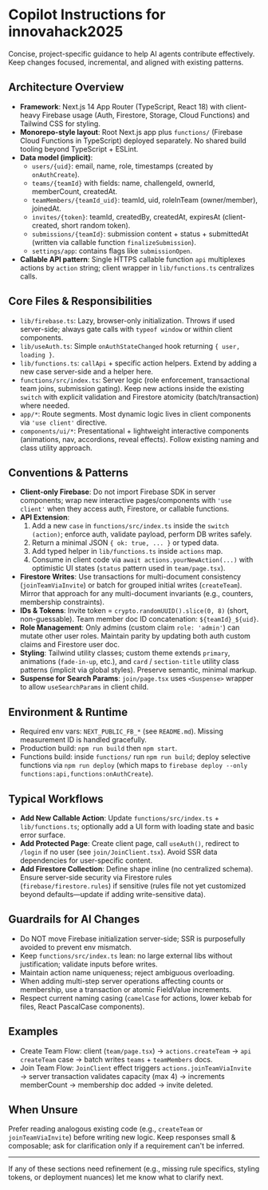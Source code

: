 # Copilot Instructions for innovahack2025

Concise, project-specific guidance to help AI agents contribute effectively. Keep changes focused, incremental, and aligned with existing patterns.

## Architecture Overview
- **Framework**: Next.js 14 App Router (TypeScript, React 18) with client-heavy Firebase usage (Auth, Firestore, Storage, Cloud Functions) and Tailwind CSS for styling.
- **Monorepo-style layout**: Root Next.js app plus `functions/` (Firebase Cloud Functions in TypeScript) deployed separately. No shared build tooling beyond TypeScript + ESLint.
- **Data model (implicit)**:
  - `users/{uid}`: email, name, role, timestamps (created by `onAuthCreate`).
  - `teams/{teamId}` with fields: name, challengeId, ownerId, memberCount, createdAt.
  - `teamMembers/{teamId_uid}`: teamId, uid, roleInTeam (owner/member), joinedAt.
  - `invites/{token}`: teamId, createdBy, createdAt, expiresAt (client-created, short random token).
  - `submissions/{teamId}`: submission content + status + submittedAt (written via callable function `finalizeSubmission`).
  - `settings/app`: contains flags like `submissionOpen`.
- **Callable API pattern**: Single HTTPS callable function `api` multiplexes actions by `action` string; client wrapper in `lib/functions.ts` centralizes calls.

## Core Files & Responsibilities
- `lib/firebase.ts`: Lazy, browser-only initialization. Throws if used server-side; always gate calls with `typeof window` or within client components.
- `lib/useAuth.ts`: Simple `onAuthStateChanged` hook returning `{ user, loading }`.
- `lib/functions.ts`: `callApi` + specific action helpers. Extend by adding a new case server-side and a helper here.
- `functions/src/index.ts`: Server logic (role enforcement, transactional team joins, submission gating). Keep new actions inside the existing `switch` with explicit validation and Firestore atomicity (batch/transaction) where needed.
- `app/*`: Route segments. Most dynamic logic lives in client components via `'use client'` directive.
- `components/ui/*`: Presentational + lightweight interactive components (animations, nav, accordions, reveal effects). Follow existing naming and class utility approach.

## Conventions & Patterns
- **Client-only Firebase**: Do not import Firebase SDK in server components; wrap new interactive pages/components with `'use client'` when they access auth, Firestore, or callable functions.
- **API Extension**:
  1. Add a new `case` in `functions/src/index.ts` inside the `switch (action)`; enforce auth, validate payload, perform DB writes safely.
  2. Return a minimal JSON `{ ok: true, ... }` or typed data.
  3. Add typed helper in `lib/functions.ts` inside `actions` map.
  4. Consume in client code via `await actions.yourNewAction(...)` with optimistic UI states (`status` pattern used in `team/page.tsx`).
- **Firestore Writes**: Use transactions for multi-document consistency (`joinTeamViaInvite`) or batch for grouped initial writes (`createTeam`). Mirror that approach for any multi-document invariants (e.g., counters, membership constraints).
- **IDs & Tokens**: Invite token = `crypto.randomUUID().slice(0, 8)` (short, non-guessable). Team member doc ID concatenation: `${teamId}_${uid}`.
- **Role Management**: Only admins (custom claim `role: 'admin'`) can mutate other user roles. Maintain parity by updating both auth custom claims and Firestore user doc.
- **Styling**: Tailwind utility classes; custom theme extends `primary`, animations (`fade-in-up`, etc.), and `card` / `section-title` utility class patterns (implicit via global styles). Preserve semantic, minimal markup.
- **Suspense for Search Params**: `join/page.tsx` uses `<Suspense>` wrapper to allow `useSearchParams` in client child.

## Environment & Runtime
- Required env vars: `NEXT_PUBLIC_FB_*` (see `README.md`). Missing measurement ID is handled gracefully.
- Production build: `npm run build` then `npm start`.
- Functions build: inside `functions/` run `npm run build`; deploy selective functions via `npm run deploy` (which maps to `firebase deploy --only functions:api,functions:onAuthCreate`).

## Typical Workflows
- **Add New Callable Action**: Update `functions/src/index.ts` + `lib/functions.ts`; optionally add a UI form with loading state and basic error surface.
- **Add Protected Page**: Create client page, call `useAuth()`, redirect to `/login` if no user (see `join/JoinClient.tsx`). Avoid SSR data dependencies for user-specific content.
- **Add Firestore Collection**: Define shape inline (no centralized schema). Ensure server-side security via Firestore rules (`firebase/firestore.rules`) if sensitive (rules file not yet customized beyond defaults—update if adding write-sensitive data).

## Guardrails for AI Changes
- Do NOT move Firebase initialization server-side; SSR is purposefully avoided to prevent env mismatch.
- Keep `functions/src/index.ts` lean: no large external libs without justification; validate inputs before writes.
- Maintain action name uniqueness; reject ambiguous overloading.
- When adding multi-step server operations affecting counts or membership, use a transaction or atomic FieldValue increments.
- Respect current naming casing (`camelCase` for actions, lower kebab for files, React PascalCase components).

## Examples
- Create Team Flow: client (`team/page.tsx`) → `actions.createTeam` → `api` `createTeam` case → batch writes `teams` + `teamMembers` docs.
- Join Team Flow: `JoinClient` effect triggers `actions.joinTeamViaInvite` → server transaction validates capacity (max 4) → increments memberCount → membership doc added → invite deleted.

## When Unsure
Prefer reading analogous existing code (e.g., `createTeam` or `joinTeamViaInvite`) before writing new logic. Keep responses small & composable; ask for clarification only if a requirement can't be inferred.

---
If any of these sections need refinement (e.g., missing rule specifics, styling tokens, or deployment nuances) let me know what to clarify next.
